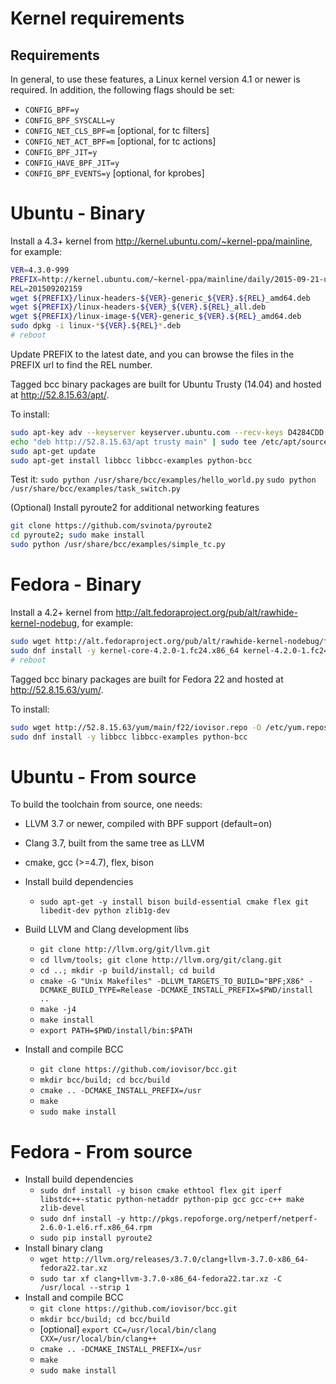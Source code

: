 # Kernel requirements

## Requirements

In general, to use these features, a Linux kernel version 4.1 or newer is
required. In addition, the following flags should be set:

- `CONFIG_BPF=y`
- `CONFIG_BPF_SYSCALL=y`
- `CONFIG_NET_CLS_BPF=m` [optional, for tc filters]
- `CONFIG_NET_ACT_BPF=m` [optional, for tc actions]
- `CONFIG_BPF_JIT=y`
- `CONFIG_HAVE_BPF_JIT=y`
- `CONFIG_BPF_EVENTS=y` [optional, for kprobes]

# Ubuntu - Binary

Install a 4.3+ kernel from http://kernel.ubuntu.com/~kernel-ppa/mainline,
for example:

```bash
VER=4.3.0-999
PREFIX=http://kernel.ubuntu.com/~kernel-ppa/mainline/daily/2015-09-21-unstable/
REL=201509202159
wget ${PREFIX}/linux-headers-${VER}-generic_${VER}.${REL}_amd64.deb
wget ${PREFIX}/linux-headers-${VER}_${VER}.${REL}_all.deb
wget ${PREFIX}/linux-image-${VER}-generic_${VER}.${REL}_amd64.deb
sudo dpkg -i linux-*${VER}.${REL}*.deb
# reboot
```

Update PREFIX to the latest date, and you can browse the files in the PREFIX url to find the REL number.

Tagged bcc binary packages are built for Ubuntu Trusty (14.04) and hosted at
http://52.8.15.63/apt/.

To install:
```bash
sudo apt-key adv --keyserver keyserver.ubuntu.com --recv-keys D4284CDD
echo "deb http://52.8.15.63/apt trusty main" | sudo tee /etc/apt/sources.list.d/iovisor.list
sudo apt-get update
sudo apt-get install libbcc libbcc-examples python-bcc
```

Test it:
`sudo python /usr/share/bcc/examples/hello_world.py`
`sudo python /usr/share/bcc/examples/task_switch.py`

(Optional) Install pyroute2 for additional networking features
```bash
git clone https://github.com/svinota/pyroute2
cd pyroute2; sudo make install
sudo python /usr/share/bcc/examples/simple_tc.py
```

# Fedora - Binary

Install a 4.2+ kernel from
http://alt.fedoraproject.org/pub/alt/rawhide-kernel-nodebug, for example:

```bash
sudo wget http://alt.fedoraproject.org/pub/alt/rawhide-kernel-nodebug/fedora-rawhide-kernel-nodebug.repo -O /etc/yum.repos.d/fedora-rawhide-kernel-nodebug.repo
sudo dnf install -y kernel-core-4.2.0-1.fc24.x86_64 kernel-4.2.0-1.fc24.x86_64 kernel-devel-4.2.0-1.fc24.x86_64 kernel-modules-4.2.0-1.fc24.x86_64 kernel-headers-4.2.0-1.fc24.x86_64
# reboot
```

Tagged bcc binary packages are built for Fedora 22 and hosted at
http://52.8.15.63/yum/.

To install:
```bash
sudo wget http://52.8.15.63/yum/main/f22/iovisor.repo -O /etc/yum.repos.d/iovisor.repo
sudo dnf install -y libbcc libbcc-examples python-bcc
```

# Ubuntu - From source

To build the toolchain from source, one needs:
* LLVM 3.7 or newer, compiled with BPF support (default=on)
* Clang 3.7, built from the same tree as LLVM
* cmake, gcc (>=4.7), flex, bison

* Install build dependencies
  * `sudo apt-get -y install bison build-essential cmake flex git libedit-dev python zlib1g-dev`
* Build LLVM and Clang development libs
  * `git clone http://llvm.org/git/llvm.git`
  * `cd llvm/tools; git clone http://llvm.org/git/clang.git`
  * `cd ..; mkdir -p build/install; cd build`
  * `cmake -G "Unix Makefiles" -DLLVM_TARGETS_TO_BUILD="BPF;X86" -DCMAKE_BUILD_TYPE=Release -DCMAKE_INSTALL_PREFIX=$PWD/install ..`
  * `make -j4`
  * `make install`
  * `export PATH=$PWD/install/bin:$PATH`
* Install and compile BCC
  * `git clone https://github.com/iovisor/bcc.git`
  * `mkdir bcc/build; cd bcc/build`
  * `cmake .. -DCMAKE_INSTALL_PREFIX=/usr`
  * `make`
  * `sudo make install`

# Fedora - From source

* Install build dependencies
  * `sudo dnf install -y bison cmake ethtool flex git iperf libstdc++-static python-netaddr python-pip gcc gcc-c++ make zlib-devel`
  * `sudo dnf install -y http://pkgs.repoforge.org/netperf/netperf-2.6.0-1.el6.rf.x86_64.rpm`
  * `sudo pip install pyroute2`
* Install binary clang
  * `wget http://llvm.org/releases/3.7.0/clang+llvm-3.7.0-x86_64-fedora22.tar.xz`
  * `sudo tar xf clang+llvm-3.7.0-x86_64-fedora22.tar.xz -C /usr/local --strip 1`
* Install and compile BCC
  * `git clone https://github.com/iovisor/bcc.git`
  * `mkdir bcc/build; cd bcc/build`
  * [optional] `export CC=/usr/local/bin/clang CXX=/usr/local/bin/clang++`
  * `cmake .. -DCMAKE_INSTALL_PREFIX=/usr`
  * `make`
  * `sudo make install`
